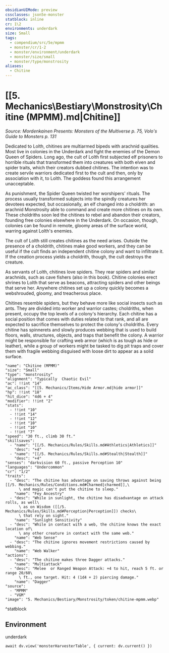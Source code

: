```yaml
---
obsidianUIMode: preview
cssclasses: json5e-monster
statblock: inline
cr: 1\2
environments: underdark
size: Small
tags:
  - compendium/src/5e/mpmm
  - monster/cr/1-2
  - monster/environment/underdark
  - monster/size/small
  - monster/type/monstrosity
aliases:
  - Chitine
---
```

# [[5. Mechanics\Bestiary\Monstrosity\Chitine (MPMM).md|Chitine]]
*Source: Mordenkainen Presents: Monsters of the Multiverse p. 75, Volo's Guide to Monsters p. 131*

Dedicated to Lolth, chitines are multiarmed bipeds with arachnid qualities. Most live in colonies in the Underdark and fight the enemies of the Demon Queen of Spiders. Long ago, the cult of Lolth first subjected elf prisoners to horrible rituals that transformed them into creatures with both elven and spider traits, which their creators dubbed chitines. The intention was to create servile warriors dedicated first to the cult and then, only by association with it, to Lolth. The goddess found this arrangement unacceptable.

As punishment, the Spider Queen twisted her worshipers' rituals. The process usually transformed subjects into the spindly creatures her devotees expected, but occasionally, an elf changed into a choldrith: an arachnid Monstrosity able to command and create more chitines on its own. These choldriths soon led the chitines to rebel and abandon their creators, founding free colonies elsewhere in the Underdark. On occasion, though, colonies can be found in remote, gloomy areas of the surface world, warring against Lolth's enemies.

The cult of Lolth still creates chitines as the need arises. Outside the presence of a choldrith, chitines make good workers, and they can be useful if the cult finds an independent chitine colony and want to infiltrate it. If the creation process yields a choldrith, though, the cult destroys the creature.

As servants of Lolth, chitines love spiders. They rear spiders and similar arachnids, such as cave fishers (also in this book). Chitine colonies erect shrines to Lolth that serve as beacons, attracting spiders and other beings that serve her. Anywhere chitines set up a colony quickly becomes a webshrouded, gloomy, and treacherous place.

Chitines resemble spiders, but they behave more like social insects such as ants. They are divided into worker and warrior castes; choldriths, when present, occupy the top levels of a colony's hierarchy. Each chitine has a social position that comes with duties related to that rank, and all are expected to sacrifice themselves to protect the colony's choldriths. Every chitine has spinnerets and slowly produces webbing that is used to build floors, walls, structures, objects, and traps that benefit the colony. A warrior might be responsible for crafting web armor (which is as tough as hide or leather), while a group of workers might be tasked to dig pit traps and cover them with fragile webbing disguised with loose dirt to appear as a solid surface.

```statblock
"name": "Chitine (MPMM)"
"size": "Small"
"type": "monstrosity"
"alignment": "Typically  Chaotic Evil"
"ac": !!int "14"
"ac_class": "[[5. Mechanics/Items/Hide Armor.md|hide armor]]"
"hp": !!int "18"
"hit_dice": "4d6 + 4"
"modifier": !!int "2"
"stats":
  - !!int "10"
  - !!int "14"
  - !!int "12"
  - !!int "10"
  - !!int "10"
  - !!int "7"
"speed": "30 ft., climb 30 ft."
"skillsaves":
  - "name": "[[/5. Mechanics/Rules/Skills.md#Athletics|Athletics]]"
    "desc": "+4"
  - "name": "[[/5. Mechanics/Rules/Skills.md#Stealth|Stealth]]"
    "desc": "+4"
"senses": "darkvision 60 ft., passive Perception 10"
"languages": "Undercommon"
"cr": "1/2"
"traits":
  - "desc": "The chitine has advantage on saving throws against being [[/5. Mechanics/Rules/Conditions.md#Charmed|charmed]],\
      \ and magic can't put the chitine to sleep."
    "name": "Fey Ancestry"
  - "desc": "While in sunlight, the chitine has disadvantage on attack rolls, as well\
      \ as on Wisdom ([[/5. Mechanics/Rules/Skills.md#Perception|Perception]]) checks\
      \ that rely on sight."
    "name": "Sunlight Sensitivity"
  - "desc": "While in contact with a web, the chitine knows the exact location of\
      \ any other creature in contact with the same web."
    "name": "Web Sense"
  - "desc": "The chitine ignores movement restrictions caused by webbing."
    "name": "Web Walker"
"actions":
  - "desc": "The chitine makes three Dagger attacks."
    "name": "Multiattack"
  - "desc": "Melee  or Ranged Weapon Attack: +4 to hit, reach 5 ft. or range 20/60\
      \ ft., one target. Hit: 4 (1d4 + 2) piercing damage."
    "name": "Dagger"
"source":
  - "MPMM"
  - "VGM"
"image": "5. Mechanics/Bestiary/Monstrosity/token/chitine-mpmm.webp"
```
^statblock

## Environment

underdark

```dataviewjs
await dv.view('monsterHarvesterTable', { current: dv.current() })
```
